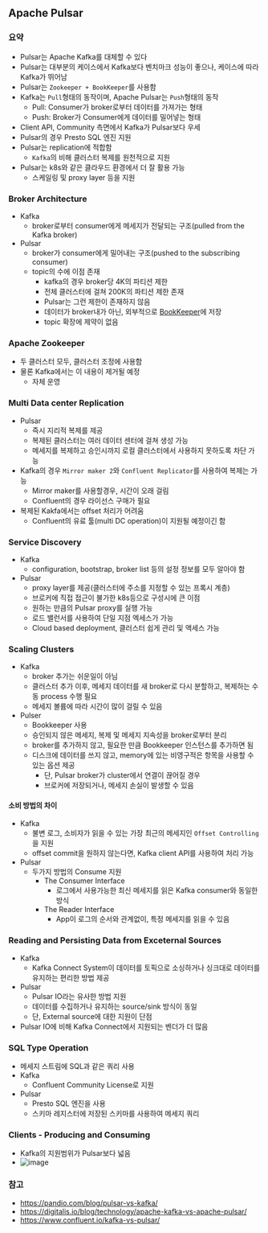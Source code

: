 ## Apache Pulsar

### 요약
- Pulsar는 Apache Kafka를 대체할 수 있다
- Pulsar는 대부분의 케이스에서 Kafka보다 벤치마크 성능이 좋으나, 케이스에 따라 Kafka가 뛰어남
- Pulsar는 `Zookeeper + BookKeeper`를 사용함
- Kafka는 `Pull`형태의 동작이며, Apache Pulsar는 `Push`형태의 동작
  - Pull: Consumer가 broker로부터 데이터를 가져가는 형태
  - Push: Broker가 Consumer에게 데이터를 밀어넣는 형태
- Client API, Community 측면에서 Kafka가 Pulsar보다 우세
- Pulsar의 경우 Presto SQL 엔진 지원
- Pulsar는 replication에 적합함
  - `Kafka`의 비해 클러스터 복제를 원천적으로 지원
- Pulsar는 k8s와 같은 클라우드 환경에서 더 잘 활용 가능
  - 스케일링 및 proxy layer 등을 지원

### Broker Architecture
- Kafka
  - broker로부터 consumer에게 메세지가 전달되는 구조(pulled from the Kafka broker)
- Pulsar
  - broker가 consumer에게 밀어내는 구조(pushed to the subscribing consumer)
  - topic의 수에 이점 존재 
    - kafka의 경우 broker당 4K의 파티션 제한
    - 전체 클러스터에 걸쳐 200K의 파티션 제한 존재
    - Pulsar는 그런 제한이 존재하지 않음
    - 데이터가 broker내가 아닌, 외부적으로 [BookKeeper](https://bookkeeper.apache.org/)에 저장
    - topic 확장에 제약이 없음

### Apache Zookeeper
- 두 클러스터 모두, 클러스터 조정에 사용함
- 물론 Kafka에서는 이 내용이 제거될 예정
  - 자체 운영

### Multi Data center Replication
- Pulsar
  - 즉시 지리적 복제를 제공
  - 복제된 클러스터는 여러 데이터 센터에 걸쳐 생성 가능
  - 메세지를 복제하고 승인시까지 로컬 클러스터에서 사용하지 못하도록 차단 가능
- Kafka의 경우 `Mirror maker 2`와 `Confluent Replicator`를 사용하여 복제는 가능
  - Mirror maker를 사용할경우, 시간이 오래 걸림
  - Confluent의 경우 라이선스 구매가 필요
- 복제된 Kakfa에서는 offset 처리가 어려움
  - Confluent의 유료 툴(multi DC operation)이 지원될 예정이긴 함

### Service Discovery
- Kafka
  - configuration, bootstrap, broker list 등의 설정 정보를 모두 알아야 함
- Pulsar
  - proxy layer를 제공(클러스터에 주소를 지정할 수 있는 프록시 계층)
  - 브로커에 직접 접근이 불가한 k8s등으로 구성시에 큰 이점
  - 원하는 만큼의 Pulsar proxy를 실행 가능
  - 로드 밸런서를 사용하여 단일 지점 엑세스가 가능
  - Cloud based deployment, 클러스터 쉽게 관리 및 액세스 가능

### Scaling Clusters
- Kafka
  - broker 추가는 쉬운일이 아님
  - 클러스터 추가 이후, 메세지 데이터를 새 broker로 다시 분할하고, 복제하는 수동 process 수행 필요
  - 메세지 볼륨에 따라 시간이 많이 걸릴 수 있음
- Pulser
  - Bookkeeper 사용
  - 승인되지 않은 메세지, 복제 및 메세지 지속성을 broker로부터 분리
  - broker를 추가하지 않고, 필요한 만큼 Bookkeeper 인스턴스를 추가하면 됨
  - 디스크에 데이터를 쓰지 않고, memory에 있는 비영구적은  항목을 사용할 수 있는 옵션 제공
    - 단, Pulsar broker가 cluster에서 연결이 끊어질 경우
    - 브로커에 저장되거나, 메세지 손실이 발생할 수 있음

#### 소비 방법의 차이
- Kafka
  - 불변 로그, 소비자가 읽을 수 있는 가장 최근의 메세지인 `Offset Controlling`을 지원
  - offset commit을 원하지 않는다면, Kafka client API를 사용하여 처리 가능
- Pulsar
  - 두가지 방법의 Consume 지원
    - The Consumer Interface
      - 로그에서 사용가능한 최신 메세지를 읽은 Kafka consumer와 동일한 방식
    - The Reader Interface
      - App이 로그의 순서와 관계없이, 특정 메세지를 읽을 수 있음

### Reading and Persisting Data from Exceternal Sources
- Kafka
  - Kafka Connect System이 데이터를 토픽으로 소싱하거나 싱크대로 데이터를 유지하는 편리한 방법 제공
- Pulsar
  - Pulsar IO라는 유사한 방법 지원
  - 데이터를 수집하거나 유지하는 source/sink 방식이 동일
  - 단, External source에 대한 지원이 단점
- Pulsar IO에 비해 Kafka Connect에서 지원되는 벤더가 더 많음

### SQL Type Operation
- 메세지 스트림에 SQL과 같은 쿼리 사용
- Kafka
  - Confluent Community License로 지원
- Pulsar
  - Presto SQL 엔진을 사용
  - 스키마 레지스터에 저장된 스키마를 사용하여 메세지 쿼리

### Clients - Producing and Consuming
- Kafka의 지원범위가 Pulsar보다 넓음
- ![image](https://user-images.githubusercontent.com/10006290/142751072-e5d0402b-a84b-4002-9702-f1385b11a8e0.png)


### 참고
- https://pandio.com/blog/pulsar-vs-kafka/
- https://digitalis.io/blog/technology/apache-kafka-vs-apache-pulsar/
- https://www.confluent.io/kafka-vs-pulsar/